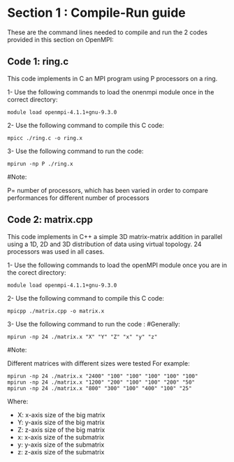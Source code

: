 # Section 1 : Compile-Run guide

These are the command lines needed to compile and run the 2 codes provided in this section on OpenMPI:

## Code 1: ring.c

This code implements in C an MPI program using P processors on a ring. 

1- Use the following commands to load the onenmpi module once in the correct directory:
```
module load openmpi-4.1.1+gnu-9.3.0
```

2- Use the following command to compile this C code:
```
mpicc ./ring.c -o ring.x
```

3- Use the following command to run the code:
```
mpirun -np P ./ring.x
```
    
#Note:


P= number of processors, which has been varied in order to compare performances for different number of processors


## Code 2: matrix.cpp

This code implements in C++ a simple 3D matrix-matrix addition in parallel using a 1D, 2D and 3D distribution of data using virtual topology. 24 processors was used in all cases.

1- Use the following commands to load the openMPI module once you are in the corect directory:
```
module load openmpi-4.1.1+gnu-9.3.0
```

2- Use the following command to compile this C code:
```
mpicpp ./matrix.cpp -o matrix.x
```

3- Use the following command to run the code :
#Generally: 
```
mpirun -np 24 ./matrix.x "X" "Y" "Z" "x" "y" "z"
```

#Note: 

Different matrices with different sizes were tested
For example:

```
mpirun -np 24 ./matrix.x "2400" "100" "100" "100" "100" "100"
mpirun -np 24 ./matrix.x "1200" "200" "100" "100" "200" "50"
mpirun -np 24 ./matrix.x "800" "300" "100" "400" "100" "25"
```
 Where:
 
 - X: x-axis size of the big matrix
 - Y: y-axis size of the big matrix
 - Z: z-axis size of the big matrix
 - x: x-axis size of the submatrix
 - y: y-axis size of the submatrix
 - z: z-axis size of the submatrix

 
